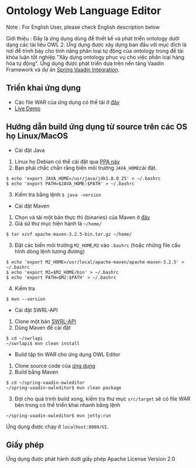 # Ontology Web Language Editor
Note : For English User, please check English description below

Giới thiệu : Đây là ứng dụng dùng để thiết kế và phát triển ontology dưới dạng các tài liệu OWL 2.
Ứng dụng được xây dựng ban đầu với mục đích là nơi để trình bày cho tính năng phân loại tự động của ontology
trong đề tài khóa luận tốt nghiệp "Xây dựng ontology phục vụ cho việc phân loại hàng hóa tự động". Ứng dụng được
phát triển dựa trên nền tảng Vaadin Framework và dự án [Spring Vaadin Integration](https://github.com/peholmst/vaadin4spring/).

## Triển khai ứng dụng
* Các file WAR của ứng dụng có thể tải ở [đây](http://owl.chuongdang.com/~theowl/)
* [Live Demo](owl.chuongdang.com:8080/UI)

## Hướng dẫn build ứng dụng từ source trên các OS họ Linux/MacOS
* Cài đặt Java
 1. Linux họ Debian có thể cài đặt qua [PPA này](http://www.webupd8.org/2012/09/install-oracle-java-8-in-ubuntu-via-ppa.html)
 2. Bạn phải chắc chắn rằng biến môi trường ``JAVA_HOME``cài đặt.
```
$ echo 'export JAVA_HOME=/usr/java/jdk1.8.0_25' > ~/.bashrc
$ echo 'export PATH=$JAVA_HOME:$PATH' > ~/.bashrc
```
  
 3. Kiếm tra bằng lệnh ``$ java -version``
  
* Cài đặt Maven
 1. Chọn và tải một bản thực thi (binaries) của Maven ở [đây](http://maven.apache.org/download.cgi)
 2. Giả sử thư mục hiện hành là ``~/home/``  
  
  ```
  $ tar xzvf apache-maven-3.2.5-bin.tar.gz ~/home/
  ```
 3. Đặt các biến môi trường ``M2_HOME``,``M2`` vào ``.bashrc`` (hoặc những file cấu hình dòng lệnh tương đương)
  
  ```
  $ echo 'export M2_HOME=/usr/local/apache-maven/apache-maven-3.2.5' > ~/.bashrc
  $ echo 'export M2=$M2_HOME/bin' > ~/.bashrc 
  $ echo 'export PATH=$M2:$PATH' > ~/.bashrc
  ```
 4. Kiếm tra
  ```
  $ mvn --version
  ```
  
* Cài đặt SWRL-API
 1. Clone một bản [SWRL-API]([SWRL-API](https://github.com/protegeproject/swrlapi))
 2. Dùng Maven để cài đặt 
 ```
 $ cd ~/swrlapi
 ~/swrlapi$ mvn clean install
 ```
* Build tập tin WAR cho ứng dụng OWL Editor
 1. Clone source code của [ứng dụng](https://rexey3s@bitbucket.org/rexey3s/spring-vaadin-owleditor.git)
 2. Build bằng Maven 
 ```
 $ cd ~/spring-vaadin-owleditor
 ~/spring-vaadin-owleditor$ mvn clean package 
 ```
 3. Đợi cho quá trình build xong, kiếm tra thư mục ``src/target`` sẽ có file WAR bên trong có thể triển khai nhanh bằng lệnh
 ```
 ~/spring-vaadin-owleditor$ mvn jetty:run
 ```
 Ứng dụng được chạy ở ``localhost:8080/UI``.
 

## Giấy phép
Ứng dụng được phát hành dưới giấy phép  Apache License Version 2.0
